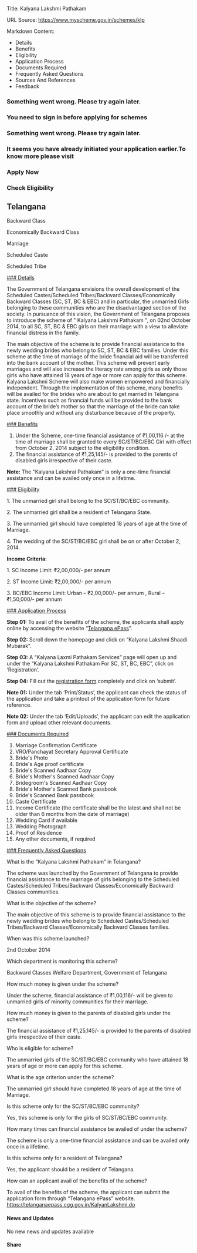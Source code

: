 Title: Kalyana Lakshmi Pathakam

URL Source: https://www.myscheme.gov.in/schemes/klp

Markdown Content:
*   Details
*   Benefits
*   Eligibility
*   Application Process
*   Documents Required
*   Frequently Asked Questions
*   Sources And References
*   Feedback

### Something went wrong. Please try again later.

### 

### You need to sign in before applying for schemes

### Something went wrong. Please try again later.

### It seems you have already initiated your application earlier.To know more please visit

### Apply Now

### Check Eligibility

Telangana
---------

Backward Class

Economically Backward Class

Marriage

Scheduled Caste

Scheduled Tribe

[### Details](https://www.myscheme.gov.in/schemes/klp#details)

The Government of Telangana envisions the overall development of the Scheduled Castes/Scheduled Tribes/Backward Classes/Economically Backward Classes (SC, ST, BC & EBC) and in particular, the unmarried Girls belonging to these communities who are the disadvantaged section of the society. In pursuance of this vision, the Government of Telangana proposes to introduce the scheme of " Kalyana Lakshmi Pathakam ", on 02nd October 2014, to all SC, ST, BC & EBC girls on their marriage with a view to alleviate financial distress in the family.

The main objective of the scheme is to provide financial assistance to the newly wedding brides who belong to SC, ST, BC & EBC families. Under this scheme at the time of marriage of the bride financial aid will be transferred into the bank account of the mother. This scheme will prevent early marriages and will also increase the literacy rate among girls as only those girls who have attained 18 years of age or more can apply for this scheme. Kalyana Lakshmi Scheme will also make women empowered and financially independent. Through the implementation of this scheme, many benefits will be availed for the brides who are about to get married in Telangana state. Incentives such as financial funds will be provided to the bank account of the bride’s mother so that the marriage of the bride can take place smoothly and without any disturbance because of the property.

[### Benefits](https://www.myscheme.gov.in/schemes/klp#benefits)

1.  Under the Scheme, one-time financial assistance of ₹1,00,116 /- at the time of marriage shall be granted to every SC/ST/BC/EBC Girl with effect from October 2, 2014 subject to the eligibility condition.
2.  The financial assistance of ₹1,25,145/- is provided to the parents of disabled girls irrespective of their caste.

**Note:** The "Kalyana Lakshrai Pathakam" is only a one-time financial assistance and can be availed only once in a lifetime.

[### Eligibility](https://www.myscheme.gov.in/schemes/klp#eligibility)

1\. The unmarried girl shall belong to the SC/ST/BC/EBC community.

2\. The unmarried girl shall be a resident of Telangana State.

3\. The unmarried girl should have completed 18 years of age at the time of Marriage.

4\. The wedding of the SC/ST/BC/EBC girl shall be on or after October 2, 2014.

**Income Criteria:**

1\. SC Income Limit: ₹2,00,000/- per annum

2\. ST Income Limit: ₹2,00,000/- per annum

3\. BC/EBC Income Limit: Urban – ₹2,00,000/- per annum , Rural – ₹1,50,000/- per annum

[### Application Process](https://www.myscheme.gov.in/schemes/klp#application-process)

**Step 01:** To avail of the benefits of the scheme, the applicants shall apply online by accessing the website “[Telangana ePass](https://telanganaepass.cgg.gov.in/)”.

**Step 02:** Scroll down the homepage and click on “Kalyana Lakshmi Shaadi Mubarak”.

**Step 03:** A “Kalyana Laxmi Pathakam Services” page will open up and under the “Kalyana Lakshmi Pathakam For SC, ST, BC, EBC”, click on ‘Registration’.

**Step 04:** Fill out the [registration form](https://telanganaepass.cgg.gov.in/KalyanLakshmi.do) completely and click on ‘submit’.

**Note 01:** Under the tab ‘Print/Status’, the applicant can check the status of the application and take a printout of the application form for future reference.

**Note 02:** Under the tab ‘Edit/Uploads’, the applicant can edit the application form and upload other relevant documents.

[### Documents Required](https://www.myscheme.gov.in/schemes/klp#documents-required)

1.  Marriage Confirmation Certificate
2.  VRO/Panchayat Secretary Approval Certificate
3.  Bride's Photo
4.  Bride's Age proof certificate
5.  Bride's Scanned Aadhaar Copy
6.  Bride's Mother's Scanned Aadhaar Copy
7.  Bridegroom's Scanned Aadhaar Copy
8.  Bride's Mother's Scanned Bank passbook
9.  Bride's Scanned Bank passbook
10.  Caste Certificate
11.  Income Certificate (the certificate shall be the latest and shall not be older than 6 months from the date of marriage)
12.  Wedding Card if available
13.  Wedding Photograph
14.  Proof of Residence
15.  Any other documents, if required

[### Frequently Asked Questions](https://www.myscheme.gov.in/schemes/klp#faqs)

What is the “Kalyana Lakshmi Pathakam” in Telangana?

The scheme was launched by the Government of Telangana to provide financial assistance to the marriage of girls belonging to the Scheduled Castes/Scheduled Tribes/Backward Classes/Economically Backward Classes communities.

What is the objective of the scheme?

The main objective of this scheme is to provide financial assistance to the newly wedding brides who belong to Scheduled Castes/Scheduled Tribes/Backward Classes/Economically Backward Classes families.

When was this scheme launched?

2nd October 2014

Which department is monitoring this scheme?

Backward Classes Welfare Department, Government of Telangana

How much money is given under the scheme?

Under the scheme, financial assistance of ₹1,00,116/- will be given to unmarried girls of minority communities for their marriage.

How much money is given to the parents of disabled girls under the scheme?

The financial assistance of ₹1,25,145/- is provided to the parents of disabled girls irrespective of their caste.

Who is eligible for scheme?

The unmarried girls of the SC/ST/BC/EBC community who have attained 18 years of age or more can apply for this scheme.

What is the age criterion under the scheme?

The unmarried girl should have completed 18 years of age at the time of Marriage.

Is this scheme only for the SC/ST/BC/EBC community?

Yes, this scheme is only for the girls of SC/ST/BC/EBC community.

How many times can financial assistance be availed of under the scheme?

The scheme is only a one-time financial assistance and can be availed only once in a lifetime.

Is this scheme only for a resident of Telangana?

Yes, the applicant should be a resident of Telangana.

How can an applicant avail of the benefits of the scheme?

To avail of the benefits of the scheme, the applicant can submit the application form through “Telangana ePass” website. https://telanganaepass.cgg.gov.in/KalyanLakshmi.do

#### News and Updates

No new news and updates available

#### Share

